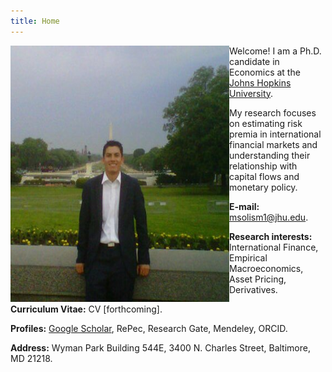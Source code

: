 ```yaml
---
title: Home
---
```



<img align="left" width="350" height="410" src="/images/home_img.jpg">

Welcome! I am a Ph.D. candidate in Economics at the [Johns Hopkins University](http://econ.jhu.edu/ "JHU Economics").

My research focuses on estimating risk premia in international financial markets and understanding their relationship with capital flows and monetary policy.

**E-mail:** <msolism1@jhu.edu>.

**Research interests:** International Finance, Empirical Macroeconomics, Asset Pricing, Derivatives.

**Curriculum Vitae:** CV [forthcoming].

**Profiles:** [Google Scholar](https://scholar.google.com/citations?user=psWsSL0AAAAJ&hl=en "Google Scholar - Pavel Solís"), 
RePec, Research Gate, Mendeley, ORCID.

**Address:**
Wyman Park Building 544E,
3400 N. Charles Street, 
Baltimore, MD 21218.
